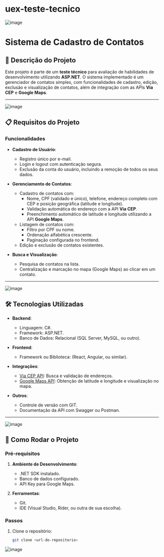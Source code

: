﻿# uex-teste-tecnico
![image](https://github.com/user-attachments/assets/2c072745-5f11-4726-bc58-cde2094c111e)
# Sistema de Cadastro de Contatos

## 📝 Descrição do Projeto

Este projeto é parte de um **teste técnico** para avaliação de habilidades de desenvolvimento utilizando **ASP.NET**. O sistema implementado é um gerenciador de contatos simples, com funcionalidades de cadastro, edição, exclusão e visualização de contatos, além de integração com as APIs **Via CEP** e **Google Maps**.

---
![image](https://github.com/user-attachments/assets/95f92b08-bca8-4b2e-bb89-600a0e1ae81d)
## 📋 Requisitos do Projeto

### Funcionalidades
- **Cadastro de Usuário**:
  - Registro único por e-mail.
  - Login e logout com autenticação segura.
  - Exclusão da conta do usuário, incluindo a remoção de todos os seus dados.

- **Gerenciamento de Contatos**:
  - Cadastro de contatos com:
    - Nome, CPF (validado e único), telefone, endereço completo com CEP e posição geográfica (latitude e longitude).
    - Validação automática do endereço com a API **Via CEP**.
    - Preenchimento automático de latitude e longitude utilizando a API **Google Maps**.
  - Listagem de contatos com:
    - Filtro por CPF ou nome.
    - Ordenação alfabética crescente.
    - Paginação configurada no frontend.
  - Edição e exclusão de contatos existentes.

- **Busca e Visualização**:
  - Pesquisa de contatos na lista.
  - Centralização e marcação no mapa (Google Maps) ao clicar em um contato.

---

![image](https://github.com/user-attachments/assets/9b9fabc0-8f8f-4a67-a42c-33a871409263)

## 🛠️ Tecnologias Utilizadas

- **Backend**:
  - Linguagem: C#.
  - Framework: ASP.NET.
  - Banco de Dados: Relacional (SQL Server, MySQL, ou outro).

- **Frontend**:
  - Framework ou Biblioteca: (React, Angular, ou similar).

- **Integrações**:
  - [Via CEP API](https://viacep.com.br/): Busca e validação de endereços.
  - [Google Maps API](https://developers.google.com/maps): Obtenção de latitude e longitude e visualização no mapa.

- **Outros**:
  - Controle de versão com GIT.
  - Documentação da API com Swagger ou Postman.

---
![image](https://github.com/user-attachments/assets/04877dda-8125-445a-991a-41bc2ca862c9)
## 🚀 Como Rodar o Projeto

### Pré-requisitos
1. **Ambiente de Desenvolvimento**:
   - .NET SDK instalado.
   - Banco de dados configurado.
   - API Key para Google Maps.

2. **Ferramentas**:
   - Git.
   - IDE (Visual Studio, Rider, ou outra de sua escolha).

### Passos
1. Clone o repositório:
   ```bash
   git clone <url-do-repositorio>

![image](https://github.com/user-attachments/assets/2a46db8a-fbb8-4b7b-b795-6451e0377c79)
